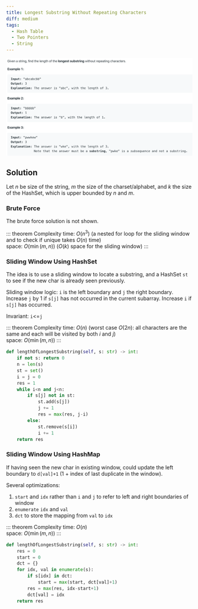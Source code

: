 ```yaml
---
title: Longest Substring Without Repeating Characters
diff: medium
tags:
  - Hash Table
  - Two Pointers
  - String
---
```


<img class="medium-zoom" src="/algo/longest-substring-without-repeating-characters.png" alt="https://leetcode.com/problems/longest-substring-without-repeating-characters">

## Solution

Let $n$ be size of the string, $m$ the size of the charset/alphabet, and $k$ the size of the HashSet, which is upper bounded by $n$ and $m$.

### Brute Force

The brute force solution is not shown.

::: theorem Complexity
time: $O(n^3)$ (a nested for loop for the sliding window and to check if unique takes $O(n)$ time)  
space: $O(\min(m,n))$ ($O(k)$ space for the sliding window)
:::

### Sliding Window Using HashSet

The idea is to use a sliding window to locate a substring, and a HashSet `st` to see if the new char is already seen previously.

Sliding window logic: `i` is the left boundary and `j` the right boundary. Increase `j` by 1 if `s[j]` has not occurred in the current subarray. Increase `i` if `s[j]` has occurred.

Invariant: `i`<=`j`

::: theorem Complexity
time: $O(n)$ (worst case $O(2n)$: all characters are the same and each will be visited by both $i$ and $j$)  
space: $O(\min(m,n))$
:::

```py
def lengthOfLongestSubstring(self, s: str) -> int:
    if not s: return 0
    n = len(s)
    st = set()
    i = j = 0
    res = 1
    while i<n and j<n:
        if s[j] not in st:
            st.add(s[j])
            j += 1
            res = max(res, j-i)
        else:
            st.remove(s[i])
            i += 1
    return res
```

### Sliding Window Using HashMap

If having seen the new char in existing window, could update the left boundary to `d[val]+1` ($1$ + index of last duplicate in the window).

Several optimizations:

1. `start` and `idx` rather than `i` and `j` to refer to left and right boundaries of window
2. `enumerate` `idx` and `val`
3. `dct` to store the mapping from `val` to `idx`

::: theorem Complexity
time: $O(n)$  
space: $O(\min(m,n))$
:::

```py
def lengthOfLongestSubstring(self, s: str) -> int:
    res = 0
    start = 0
    dct = {}
    for idx, val in enumerate(s):
        if s[idx] in dct:
            start = max(start, dct[val]+1)
        res = max(res, idx-start+1)
        dct[val] = idx
    return res
```
